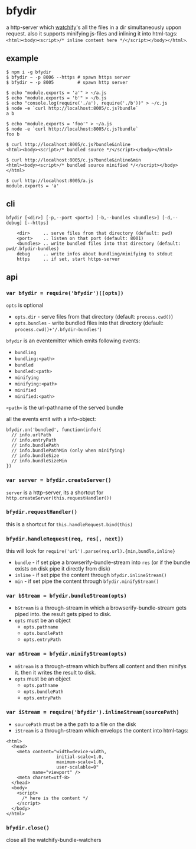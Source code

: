 # bfydir

a http-server which [watchify](https://github.com/substack/watchify)'s
all the files in a dir simultaneously uppon request. also it supports
minifying js-files and inlining it into html-tags:
`<html><body><script>/* inline content here */</script></body></html>`.

## example

```
$ npm i -g bfydir
$ bfydir ~ -p 8006 --https # spawn https server
$ bfydir ~ -p 8005         # spawn http server

$ echo "module.exports = 'a'" > ~/a.js
$ echo "module.exports = 'b'" > ~/b.js
$ echo "console.log(require('./a'), require('./b'))" > ~/c.js
$ node -e `curl http://localhost:8005/c.js?bundle`
a b

$ echo "module.exports = 'foo'" > ~/a.js
$ node -e `curl http://localhost:8005/c.js?bundle`
foo b

$ curl http://localhost:8005/c.js?bundle&inline
<html><body><script>/* bundled source */</script></body></html>

$ curl http://localhost:8005/c.js?bundle&inline&min
<html><body><script>/* bundled source minified */</script></body></html>

$ curl http://localhost:8005/a.js
module.exports = 'a'
```

## cli

```
bfydir [<dir>] [-p,--port <port>] [-b,--bundles <bundles>] [-d,--debug] [--https]

    <dir>     .. serve files from that directory (default: pwd)
    <port>    .. listen on that port (default: 8001)
    <bundles> .. write bundled files into that directory (default: pwd/.bfydir-bundles)
    debug     .. write infos about bundling/minifying to stdout
    https     .. if set, start https-server
```
## api

### `var bfydir = require('bfydir')([opts])`

`opts` is optional

* `opts.dir` - serve files from that directory (default: `process.cwd()`)
* `opts.bundles` - write bundled files into that directory
  (default: `process.cwd()+'/.bfydir-bundles'`)

`bfydir` is an eventemitter which emits following events:

* `bundling`
* `bundling:<path>`
* `bundled`
* `bundled:<path>`
* `minifying`
* `minifying:<path>`
* `minified`
* `minified:<path>`

`<path>` is the url-pathname of the served bundle

all the events emit with a info-object:

```
bfydir.on('bundled', function(info){
  // info.urlPath
  // info.entryPath
  // info.bundlePath
  // info.bundlePathMin (only when minifying)
  // info.bundleSize
  // info.bundleSizeMin
})
```


### `var server = bfydir.createServer()`

`server` is a http-server, its a shortcut for `http.createServer(this.requestHandler())`

### `bfydir.requestHandler()`

this is a shortcut for `this.handleRequest.bind(this)`

### `bfydir.handleRequest(req, res[, next])`

this will look for `require('url').parse(req.url).{min,bundle,inline}`

* `bundle` - if set pipe a browserify-bundle-stream into `res` (or if the
  bundle exists on disk pipe it directly from disk)
* `inline` - if set pipe the content through `bfydir.inlineStream()`
* `min` - if set pipe the content through `bfydir.minifyStream()`

### `var bStream = bfydir.bundleStream(opts)`

* `bStream` is a through-stream in which a browserify-bundle-stream gets
  piped into. the result gets piped to disk.
* `opts` must be an object
  * `opts.pathname`
  * `opts.bundlePath`
  * `opts.entryPath`

### `var mStream = bfydir.minifyStream(opts)`

* `mStream` is a through-stream which buffers all content and then minifys it.
  then it writes the result to disk.
* `opts` must be an object
  * `opts.pathname`
  * `opts.bundlePath`
  * `opts.entryPath`

### `var iStream = require('bfydir').inlineStream(sourcePath)`

* `sourcePath` must be a the path to a file on the disk
* `iStream` is a through-stream which envelops the content into html-tags:

```
<html>
  <head>
    <meta content="width=device-width,
                   initial-scale=1.0,
                   maximum-scale=1.0,
                   user-scalable=0"
          name="viewport" />
    <meta charset=utf-8>
  </head>
  <body>
    <script>
      /* here is the content */
    </script>
  </body>
</html>
```

### `bfydir.close()`

close all the watchify-bundle-watchers

